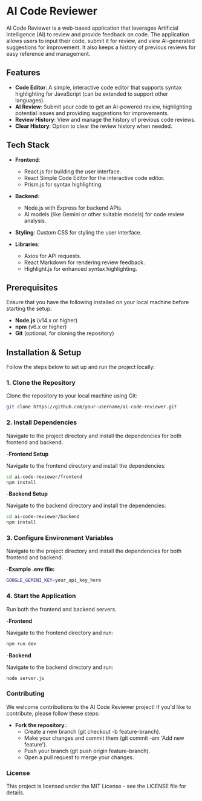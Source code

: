 # AI Code Reviewer

AI Code Reviewer is a web-based application that leverages Artificial Intelligence (AI) to review and provide feedback on code. The application allows users to input their code, submit it for review, and view AI-generated suggestions for improvement. It also keeps a history of previous reviews for easy reference and management.

## Features

- **Code Editor**: A simple, interactive code editor that supports syntax highlighting for JavaScript (can be extended to support other languages).
- **AI Review**: Submit your code to get an AI-powered review, highlighting potential issues and providing suggestions for improvements.
- **Review History**: View and manage the history of previous code reviews.
- **Clear History**: Option to clear the review history when needed.

## Tech Stack

- **Frontend**: 
  - React.js for building the user interface.
  - React Simple Code Editor for the interactive code editor.
  - Prism.js for syntax highlighting.
  
- **Backend**: 
  - Node.js with Express for backend APIs.
  - AI models (like Gemini or other suitable models) for code review analysis.
  
- **Styling**: Custom CSS for styling the user interface.

- **Libraries**: 
  - Axios for API requests.
  - React Markdown for rendering review feedback.
  - Highlight.js for enhanced syntax highlighting.

## Prerequisites

Ensure that you have the following installed on your local machine before starting the setup:

- **Node.js** (v14.x or higher)
- **npm** (v6.x or higher)
- **Git** (optional, for cloning the repository)

## Installation & Setup

Follow the steps below to set up and run the project locally:

### 1. Clone the Repository

Clone the repository to your local machine using Git:

```bash
git clone https://github.com/your-username/ai-code-reviewer.git
```

### 2. Install Dependencies

Navigate to the project directory and install the dependencies for both frontend and backend.

-**Frontend Setup** 

Navigate to the frontend directory and install the dependencies:

```bash
cd ai-code-reviewer/frontend
npm install
```

-**Backend Setup** 

Navigate to the backend directory and install the dependencies:

```bash
cd ai-code-reviewer/backend
npm install
```

### 3. Configure Environment Variables

Navigate to the project directory and install the dependencies for both frontend and backend.

-**Example .env file:** 

```bash
GOOGLE_GEMINI_KEY=your_api_key_here
```

### 4. Start the Application

Run both the frontend and backend servers.

-**Frontend** 

Navigate to the frontend directory and run:

```bash
npm run dev
```

-**Backend** 

Navigate to the backend directory and run:

```bash
node server.js
```

### Contributing

We welcome contributions to the AI Code Reviewer project! If you'd like to contribute, please follow these steps:

- **Fork the repository.**: 
  - Create a new branch (git checkout -b feature-branch).
  - Make your changes and commit them (git commit -am 'Add new feature').
  - Push your branch (git push origin feature-branch).
  - Open a pull request to merge your changes.

### License
This project is licensed under the MIT License - see the LICENSE file for details.






